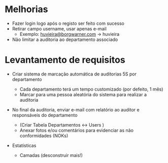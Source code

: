 # Melhorias

- Fazer login logo após o registo ser feito com sucesso
- Retirar campo username, usar apenas e-mail
    - Exemplo: huvieira@borgwarner.com -> huvieira
- Não limitar a auditoria ao departamento associado

# Levantamento de requisitos

- Criar sistema de marcação automática de auditorias 5S por departamento
    - Cada departamento terá um tempo customizado (por defeito, 1 mês)
    - Marcar para uma pessoa aleatória do sistema para realizar a auditoria
- No final da auditoria, enviar e-mail com relatório ao auditor e responsáveis do departamento
    - (Criar Tabela Departamentos <-> Users )
    - Anexar fotos e/ou comentários para evidenciar as não conformidades (NOKs)

- Estatísticas
    - Camadas (desconstruir mais!)
